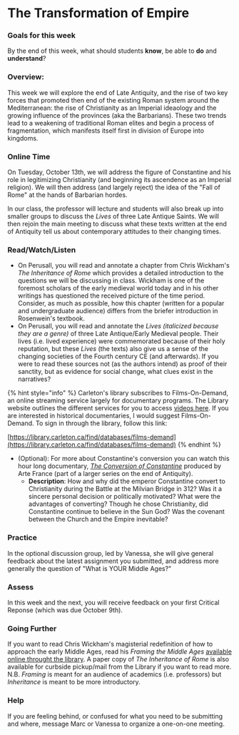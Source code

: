 # The Transformation of Empire

### Goals for this week

By the end of this week, what should students **know**, be able to **do** and **understand**?

### Overview:

This week we will explore the end of Late Antiquity, and the rise of two key forces that promoted then end of the existing Roman system around the Mediterranean: the rise of Christianity as an Imperial ideaology and the growing influence of the provinces \(aka the Barbarians\). These two trends lead to a weakening of traditional Roman elites and begin a process of fragmentation, which manifests itself first in division of Europe into kingdoms. 

### **Online Time**

On Tuesday, October 13th, we will address the figure of Constantine and his role in legitimizing Christianity \(and beginning its ascendence as an Imperial religion\). We will then address \(and largely reject\) the idea of the "Fall of Rome" at the hands of Barbarian hordes.

In our class, the professor will lecture and students will also break up into smaller groups to discuss the _Lives_ of three Late Antique Saints. We will then rejoin the main meeting to discuss what these texts written at the end of Antiquity tell us about contemporary attitudes to their changing times. 

### Read/Watch/Listen

* On Perusall, you will read and annotate a chapter from Chris Wickham's _The Inheritance of Rome_ which provides a detailed introduction to the questions we will be discussing in class. Wickham is one of the foremost scholars of the early medieval world today and in his other writings has questioned the received picture of the time period. Consider, as much as possible, how this chapter \(written for a popular and undergraduate audience\) differs from the briefer introduction in Rosenwein's textbook. 
* On Perusall, you will read and annotate the _Lives \(italicized because they are a genre\)_ of three Late Antique/Early Medieval people. Their lives \(i.e. lived experience\) were commemorated because of their holy reputation, but these _Lives_ \(the texts\) also give us a sense of the changing societies of the Fourth century CE \(and afterwards\). If you were to read these sources not \(as the authors intend\) as proof of their sanctity, but as evidence for social change, what clues exist in the narratives?

{% hint style="info" %}
Carleton's library subscribes to Films-On-Demand, an online streaming service largely for documentary programs. The Library website outlines the different services for you to access [videos here](https://library.carleton.ca/find/videos). If you are interested in historical documentaries, I would suggest Films-On-Demand. To sign in through the library, follow this link: 

[https://library.carleton.ca/find/databases/films-demand](https://library.carleton.ca/find/databases/films-demand)
{% endhint %}

* \(Optional\): For more about Constantine's conversion you can watch this hour long documentary, [_The Conversion of Constantine_](http://proxy.library.carleton.ca/login?url=https://fod.infobase.com/PortalPlaylists.aspx?wID=104730&xtid=114960) produced by Arte France \(part of a larger series on the end of Antiquity\). 
  * **Description**: How and why did the emperor Constantine convert to Christianity during the Battle at the Milvian Bridge in 312? Was it a sincere personal decision or politically motivated? What were the advantages of converting? Though he chose Christianity, did Constantine continue to believe in the Sun God? Was the covenant between the Church and the Empire inevitable?

### Practice

In the optional discussion group, led by Vanessa, she will give general feedback about the latest assignment you submitted, and address more generally the question of "What is YOUR Middle Ages?"

### **Assess** 

In this week and the next, you will receive feedback on your first Critical Reponse \(which was due October 9th\). 

### Going Further

If you want to read Chris Wickham's magisterial redefinition of how to approach the early Middle Ages, read his _Framing the Middle Ages_ [available online throught the library](https://ocul-crl.primo.exlibrisgroup.com/permalink/01OCUL_CRL/1gorbd6/alma991022743263905153). A paper copy of _The Inheritance of Rome_ is also available for curbside pickup/mail from the Library if you want to read more. N.B. _Framing_ is meant for an audience of academics \(i.e. professors\) but _Inheritance_ is meant to be more introductory.  

### **Help**

 If you are feeling behind, or confused for what you need to be submitting and where, message Marc or Vanessa to organize a one-on-one meeting. 

